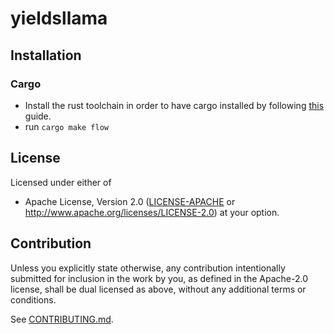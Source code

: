 # yieldsllama

## Installation

### Cargo

* Install the rust toolchain in order to have cargo installed by following
  [this](https://www.rust-lang.org/tools/install) guide.
* run `cargo make flow`

## License

Licensed under either of

* Apache License, Version 2.0
  ([LICENSE-APACHE](LICENSE-APACHE) or http://www.apache.org/licenses/LICENSE-2.0)
at your option.

## Contribution

Unless you explicitly state otherwise, any contribution intentionally submitted
for inclusion in the work by you, as defined in the Apache-2.0 license, shall be
dual licensed as above, without any additional terms or conditions.

See [CONTRIBUTING.md](CONTRIBUTING.md).
